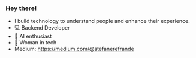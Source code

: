 ### Hey there!

- I build technology to understand people and enhance their experience.
- :computer: Backend Developer
- 🤖 AI enthusiast
- :muscle: Woman in tech
- Medium: https://medium.com/@stefanerefrande


